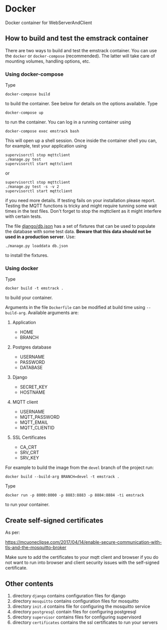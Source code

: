 # Docker

Docker container for WebServerAndClient

## How to build and test the emstrack container

There are two ways to build and test the emstrack container. You can use the `docker` or `docker-compose` (recommended). The latter will take care of mounting volumes, handling options, etc.

### Using docker-compose

Type

    docker-compose build

to build the container. See below for details on the options available. Type

    docker-compose up

to run the container. You can log in a running container using

    docker-compose exec emstrack bash

This will open up a shell session. Once inside the container shell you can, for example, test your application using

    supervisorctl stop mqttclient
    ./manage.py test
    supervisorctl start mqttclient

or

    supervisorctl stop mqttclient
    ./manage.py test -s -v 2
    supervisorctl start mqttclient

if you need more details. If testing fails on your installation please report. Testing the MQTT functions is tricky and might require tunning some wait times in the test files. Don't forget to stop the mqttclient as it might interfere with certain tests.

The file [django/db.json](django/db.json) has a set of fixtures that can be used to populate the database with some test data. **Beware that this data should not be used in a production server**. Use:

    ./manage.py loaddata db.json

to install the fixtures.

### Using docker

Type

    docker build -t emstrack .

to build your container.

Arguments in the file `Dockerfile` can be modified at build time using `--build-arg`. Available arguments are:

1) Application
   - HOME
   - BRANCH

2) Postgres database
   - USERNAME
   - PASSWORD
   - DATABASE

3) Django
   - SECRET_KEY
   - HOSTNAME

4) MQTT client
   - USERNAME
   - MQTT_PASSWORD
   - MQTT_EMAIL
   - MQTT_CLIENTID

5) SSL Certificates
   - CA_CRT
   - SRV_CRT
   - SRV_KEY

For example to build the image from the `devel` branch of the project run:

    docker build --build-arg BRANCH=devel -t emstrack .

Type

    docker run -p 8000:8000 -p 8883:8883 -p 8884:8884 -ti emstrack

to run your container.

## Create self-signed certificates

As per:

https://mcuoneclipse.com/2017/04/14/enable-secure-communication-with-tls-and-the-mosquitto-broker

Make sure to add the certificates to your mqtt client and browser if
you do not want to run into browser and client security issues with the self-signed certificate.

## Other contents

1) directory `django` contains configuration files for django
2) directory `mosquitto` contains configuration files for mosquitto
3) directory `init.d` contains file for configuring the mosquitto service
4) directory `postgresql` contain files for configuring postgresql
5) directory `supervisor` contains files for configuring supervisord
6) directory `certificates` contains the ssl certificates to run your servers
